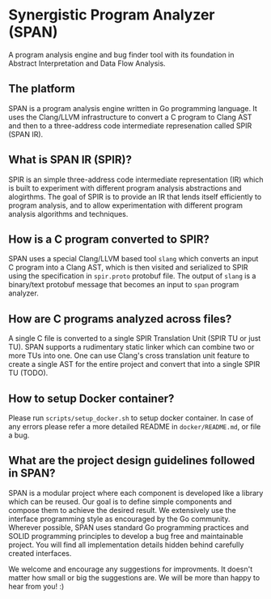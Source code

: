 # Synergistic Program Analyzer (SPAN)
A program analysis engine and bug finder tool with its foundation in Abstract Interpretation and Data Flow Analysis.

## The platform

SPAN is a program analysis engine written in Go programming language.
It uses the Clang/LLVM infrastructure to convert a C program to Clang AST
and then to a three-address code intermediate represenation called SPIR (SPAN IR).

## What is SPAN IR (SPIR)?

SPIR is an simple three-address code intermediate representation (IR) which
is built to experiment with different program analysis abstractions and alogirthms.
The goal of SPIR is to provide an IR that lends itself efficiently
to program analysis, and to allow experimentation with different program
analysis algorithms and techniques.

## How is a C program converted to SPIR?

SPAN uses a special Clang/LLVM based tool `slang` which converts an input C program
into a Clang AST, which is then visited and serialized to SPIR
using the specification in `spir.proto` protobuf file.
The output of `slang` is a binary/text protobuf message that becomes an input
to `span` program analyzer.

## How are C programs analyzed across files?

A single C file is converted to a single SPIR Translation Unit (SPIR TU or just TU).
SPAN supports a rudimentary static linker which can combine two or more TUs into one.
One can use Clang's cross translation unit feature to create a single AST for the entire
project and convert that into a single SPIR TU (TODO).

## How to setup Docker container?

Please run `scripts/setup_docker.sh` to setup docker container.
In case of any errors please refer a more detailed README in `docker/README.md`,
or file a bug.


## What are the project design guidelines followed in SPAN?

SPAN is a modular project where each component is developed like a library which can be reused.
Our goal is to define simple components and compose them to achieve the desired result.
We extensively use the interface programming style as encouraged by the Go community.
Wherever possible, SPAN uses standard Go programming practices and SOLID programming
principles to develop a bug free and maintainable project.
You will find all implementation details hidden behind carefully created interfaces.

We welcome and encourage any suggestions for improvments.
It doesn't matter how small or big the suggestions are.
We will be more than happy to hear from you! :)

